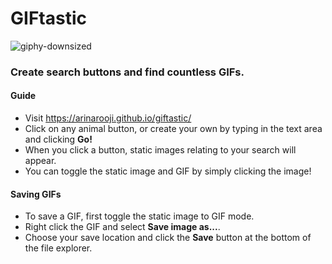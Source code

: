 # GIFtastic
![giphy-downsized](https://user-images.githubusercontent.com/30301389/35937397-12ceb99c-0c14-11e8-830a-fd2ad25c9163.gif)
### Create search buttons and find countless GIFs.

#### Guide
- Visit https://arinarooji.github.io/giftastic/
- Click on any animal button, or create your own by typing in the text area and clicking **Go!**
- When you click a button, static images relating to your search will appear.
- You can toggle the static image and GIF by simply clicking the image!
#### Saving GIFs
- To save a GIF, first toggle the static image to GIF mode.
- Right click the GIF and select **Save image as...**.
- Choose your save location and click the **Save** button at the bottom of the file explorer.
